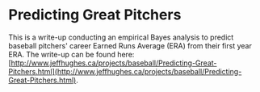 # Predicting Great Pitchers

This is a write-up conducting an empirical Bayes analysis to predict baseball pitchers' career Earned Runs Average (ERA) from their first year ERA. The write-up can be found here: [http://www.jeffhughes.ca/projects/baseball/Predicting-Great-Pitchers.html](http://www.jeffhughes.ca/projects/baseball/Predicting-Great-Pitchers.html).